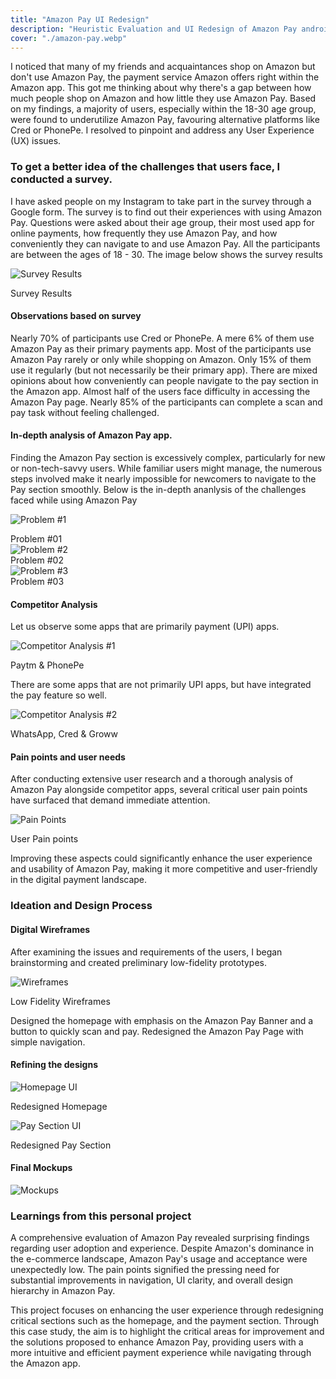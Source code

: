 ```yaml
---
title: "Amazon Pay UI Redesign"
description: "Heuristic Evaluation and UI Redesign of Amazon Pay android application to find out why very few people use Amazon Pay in India."
cover: "./amazon-pay.webp"
---
```


<div class='max-w-screen-sm mx-auto'>

I noticed that many of my friends and acquaintances shop on Amazon but don't use Amazon Pay, the payment service Amazon offers right within the Amazon app. This got me thinking about why there's a gap between how much people shop on Amazon and how little they use Amazon Pay. Based on my findings, a majority of users, especially within the 18-30 age group, were found to underutilize Amazon Pay, favouring alternative platforms like Cred or PhonePe. I resolved to pinpoint and address any User Experience (UX) issues.


### To get a better idea of the challenges that users face, I conducted a survey.

I have asked people on my Instagram to take part in the survey through a Google form. The survey is to find out their experiences with using Amazon Pay. Questions were asked about their age group, their most used app for online payments, how frequently they use Amazon Pay, and how conveniently they can navigate to and use Amazon Pay. All the participants are between the ages of 18 - 30. The image below shows the survey results

</div>

![Survey Results](Survey.webp)<div class="text-center text-sm">Survey Results</div>

<div class='max-w-screen-sm mx-auto'>

#### Observations based on survey
Nearly 70% of participants use Cred or PhonePe. A mere 6% of them use Amazon Pay as their primary payments app. Most of the participants use Amazon Pay rarely or only while shopping on Amazon. Only 15% of them use it regularly (but not necessarily be their primary app). There are mixed opinions about how conveniently can people navigate to the pay section in the Amazon app. Almost half of the users face difficulty in accessing the Amazon Pay page. Nearly 85% of the participants can complete a scan and pay task without feeling challenged.


#### In-depth analysis of Amazon Pay app.

Finding the Amazon Pay section is excessively complex, particularly for new or non-tech-savvy users. While familiar users might manage, the numerous steps involved make it nearly impossible for newcomers to navigate to the Pay section smoothly. Below is the in-depth ananlysis of the challenges faced while using Amazon Pay

</div>

<div class='max-w-screen-lg mx-auto'>

![Problem #1](Problem1.webp)<div class="text-center text-sm">Problem #01</div>
![Problem #2](Problem2.webp)<div class="text-center text-sm">Problem #02</div>
![Problem #3](Problem3.webp) <div class="text-center text-sm">Problem #03</div>

</div>

<div class='max-w-screen-sm mx-auto'>

#### Competitor Analysis

Let us observe some apps that are primarily payment (UPI) apps.

![Competitor Analysis #1](Competitor1.webp)<div class="text-center text-sm">Paytm & PhonePe</div>

There are some apps that are not primarily UPI apps, but have integrated the pay feature so well.

![Competitor Analysis #2](Competitor2.webp)<div class="text-center text-sm">WhatsApp, Cred & Groww</div>


#### Pain points and user needs
After conducting extensive user research and a thorough analysis of Amazon Pay alongside competitor apps, several critical user pain points have surfaced that demand immediate attention.

![Pain Points](pain-points.webp)<div class="text-center text-sm">User Pain points</div>

Improving these aspects could significantly enhance the user experience and usability of Amazon Pay, making it more competitive and user-friendly in the digital payment landscape.


### Ideation and Design Process

#### Digital Wireframes
After examining the issues and requirements of the users, I began brainstorming and created preliminary low-fidelity prototypes.
</div>

![Wireframes](lo-fi-wfs.webp)<div class="text-center text-sm">Low Fidelity Wireframes</div>

<div class='max-w-screen-sm mx-auto'>

Designed the homepage with emphasis on the Amazon Pay Banner and a button to quickly scan and pay. Redesigned the Amazon Pay Page with simple navigation.

#### Refining  the designs
</div>

![Homepage UI](Prototype_Homepage.webp)<div class="text-center text-sm">Redesigned Homepage</div>

![Pay Section UI](Prototype_AmazonPay.webp)<div class="text-center text-sm">Redesigned Pay Section</div>

<div class="max-w-screen-sm mx-auto">

#### Final Mockups </div>
![Mockups](UI.webp)

<div class="max-w-screen-sm mx-auto">

### Learnings from this personal project

A comprehensive evaluation of Amazon Pay revealed surprising findings regarding user adoption and experience. Despite Amazon's dominance in the e-commerce landscape, Amazon Pay's usage and acceptance were unexpectedly low. The pain points signified the pressing need for substantial improvements in navigation, UI clarity, and overall design hierarchy in Amazon Pay.

This project focuses on enhancing the user experience through redesigning critical sections such as the homepage, and the payment section. Through this case study, the aim is to highlight the critical areas for improvement and the solutions proposed to enhance Amazon Pay, providing users with a more intuitive and efficient payment experience while navigating through the Amazon app.
</div>